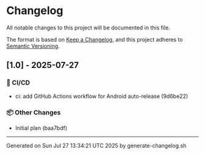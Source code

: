 # Changelog

All notable changes to this project will be documented in this file.

The format is based on [Keep a Changelog](https://keepachangelog.com/en/1.0.0/),
and this project adheres to [Semantic Versioning](https://semver.org/spec/v2.0.0.html).

## [1.0] - 2025-07-27

### 👷 CI/CD

- ci: add GitHub Actions workflow for Android auto-release (9d6be22)

### 📦 Other Changes

- Initial plan (baa7bdf)

---

Generated on Sun Jul 27 13:34:21 UTC 2025 by generate-changelog.sh
